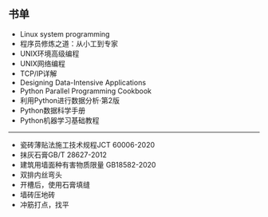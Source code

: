 ## 书单
* Linux system programming
* 程序员修炼之道：从小工到专家
* UNIX环境高级编程
* UNIX网络编程
* TCP/IP详解
* Designing Data-Intensive Applications
* Python Parallel Programming Cookbook
* 利用Python进行数据分析·第2版
* Python数据科学手册
* Python机器学习基础教程

---
- 瓷砖薄贴法施工技术规程JCT 60006-2020
- 抹灰石膏GB/T 28627-2012
- 建筑用墙面种有害物质限量 GB18582-2020
- 双排内丝弯头
- 开槽后，使用石膏填缝
- 墙砖压地砖
- 冲筋打点，找平